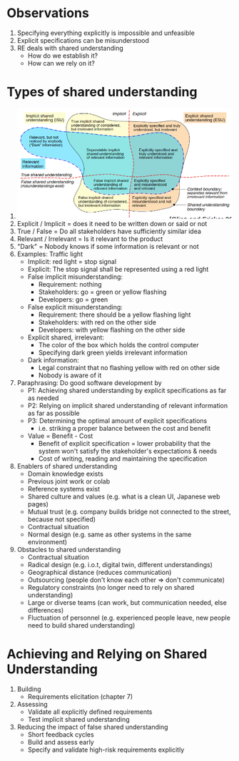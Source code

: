 # Observations
1. Specifying everything explicitly is impossible and unfeasible
1. Explicit specifications can be misunderstood
1. RE deals with shared understanding
    - How do we establish it?
    - How can we rely on it?



# Types of shared understanding
1. ![image](images/shared_understanding_types.png)
1. Explicit / Implicit = does it need to be written down or said or not
1. True / False = Do all stakeholders have sufficiently similar idea
1. Relevant / Irrelevant = Is it relevant to the product
1. "Dark" = Nobody knows if some information is relevant or not
1. Examples: Traffic light
    - Implicit: red light = stop signal
    - Explicit: The stop signal shall be represented using a red light
    - False implicit misunderstanding:
        * Requirement: nothing
        * Stakeholders: go = green or yellow flashing
        * Developers: go = green
    - False explicit misunderstanding:
        * Requirement: there should be a yellow flashing light
        * Stakeholders: with red on the other side
        * Developers: with yellow flashing on the other side
    - Explicit shared, irrelevant:
        * The color of the box which holds the control computer
        * Specifying dark green yields irrelevant information
    - Dark information:
        * Legal constraint that no flashing yellow with red on other side
        * Nobody is aware of it
1. Paraphrasing: Do good software development by
    - P1: Achieving shared understanding by explicit specifications as far as needed
    - P2: Relying on implicit shared understanding of relevant information as far as possible
    - P3: Determining the optimal amount of explicit specifications
        * i.e. striking a proper balance between the cost and benefit
    -  Value = Benefit - Cost
        * Benefit of explicit specification = lower probability that the system won't satisfy the stakeholder's expectations & needs
        * Cost of writing, reading and maintaining the specification
1. Enablers of shared understanding
    - Domain knowledge exists
    - Previous joint work or colab
    - Reference systems exist
    - Shared culture and values (e.g. what is a clean UI, Japanese web pages)
    - Mutual trust (e.g. company builds bridge not connected to the street, because not specified)
    - Contractual situation
    - Normal design (e.g. same as other systems in the same environment)
1. Obstacles to shared understanding
    - Contractual situation
    - Radical design (e.g. i.o.t, digital twin, different understandings)
    - Geographical distance (reduces communication)
    - Outsourcing (people don't know each other => don't communicate)
    - Regulatory constraints (no longer need to rely on shared understanding)
    - Large or diverse teams (can work, but communication needed, else differences)
    - Fluctuation of personnel (e.g. experienced people leave, new people need to build shared understanding)



# Achieving and Relying on Shared Understanding
1. Building
    - Requirements elicitation (chapter 7)
1. Assessing
    - Validate all explicitly defined requirements
    - Test implicit shared understanding
1. Reducing the impact of false shared understanding
    - Short feedback cycles
    - Build and assess early
    - Specify and validate high-risk requirements explicitly

